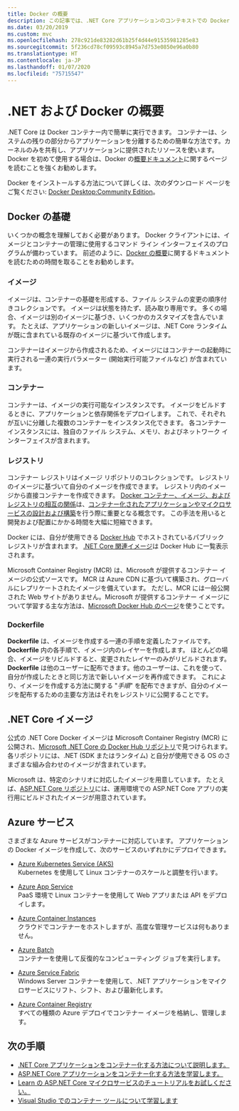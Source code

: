 ```yaml
---
title: Docker の概要
description: この記事では、.NET Core アプリケーションのコンテキストでの Docker の基本と概要について説明します。
ms.date: 03/20/2019
ms.custom: mvc
ms.openlocfilehash: 278c921de83282d61b25f4d44e91535981285e83
ms.sourcegitcommit: 5f236cd78cf09593c8945a7d753e0850e96a0b80
ms.translationtype: HT
ms.contentlocale: ja-JP
ms.lasthandoff: 01/07/2020
ms.locfileid: "75715547"
---
```

# <a name="introduction-to-net-and-docker"></a>.NET および Docker の概要

.NET Core は Docker コンテナー内で簡単に実行できます。 コンテナーは、システムの残りの部分からアプリケーションを分離するための簡単な方法です。カーネルのみを共有し、アプリケーションに提供されたリソースを使います。 Docker を初めて使用する場合は、Docker の[概要ドキュメント](https://docs.docker.com/engine/docker-overview/)に関するページを読むことを強くお勧めします。

Docker をインストールする方法について詳しくは、次のダウンロード ページをご覧ください: [Docker Desktop:Community Edition](https://www.docker.com/products/docker-desktop)。

## <a name="docker-basics"></a>Docker の基礎

いくつかの概念を理解しておく必要があります。 Docker クライアントには、イメージとコンテナーの管理に使用するコマンド ライン インターフェイスのプログラムが備わっています。 前述のように、[Docker の概要](https://docs.docker.com/engine/docker-overview/)に関するドキュメントを読むための時間を取ることをお勧めします。 

### <a name="images"></a>イメージ

イメージは、コンテナーの基礎を形成する、ファイル システムの変更の順序付きコレクションです。 イメージは状態を持たず、読み取り専用です。 多くの場合、イメージは別のイメージに基づき、いくつかのカスタマイズを含んでいます。 たとえば、アプリケーションの新しいイメージは、.NET Core ランタイムが既に含まれている既存のイメージに基づいて作成します。

コンテナーはイメージから作成されるため、イメージにはコンテナーの起動時に実行される一連の実行パラメーター (開始実行可能ファイルなど) が含まれています。

### <a name="containers"></a>コンテナー

コンテナーは、イメージの実行可能なインスタンスです。 イメージをビルドするときに、アプリケーションと依存関係をデプロイします。 これで、それぞれが互いに分離した複数のコンテナーをインスタンス化できます。 各コンテナー インスタンスには、独自のファイル システム、メモリ、およびネットワーク インターフェイスが含まれます。

### <a name="registries"></a>レジストリ

コンテナー レジストリはイメージ リポジトリのコレクションです。 レジストリのイメージに基づいて自分のイメージを作成できます。 レジストリ内のイメージから直接コンテナーを作成できます。 [Docker コンテナー、イメージ、およびレジストリの相互の関係](../../architecture/microservices/container-docker-introduction/docker-containers-images-registries.md)は、[コンテナー化されたアプリケーションやマイクロサービスの設計および構築](../../architecture/microservices/architect-microservice-container-applications/index.md)を行う際に重要となる概念です。 この手法を用いると開発および配置にかかる時間を大幅に短縮できます。

Docker には、自分が使用できる [Docker Hub](https://hub.docker.com/) でホストされているパブリック レジストリが含まれます。 [.NET Core 関連イメージ](https://hub.docker.com/_/microsoft-dotnet-core/)は Docker Hub に一覧表示されます。 

Microsoft Container Registry (MCR) は、Microsoft が提供するコンテナー イメージの公式ソースです。 MCR は Azure CDN に基づいて構築され、グローバルにレプリケートされたイメージを備えています。 ただし、MCR には一般公開された Web サイトがありません。Microsoft が提供するコンテナー イメージについて学習する主な方法は、[Microsoft Docker Hub のページ](https://hub.docker.com/_/microsoft-dotnet-core/)を使うことです。

### <a name="dockerfile"></a>Dockerfile

**Dockerfile** は、イメージを作成する一連の手順を定義したファイルです。 **Dockerfile** 内の各手順で、イメージ内のレイヤーを作成します。 ほとんどの場合、イメージをリビルドすると、変更されたレイヤーのみがリビルドされます。 **Dockerfile** は他のユーザーに配布できます。他のユーザーは、これを使って、自分が作成したときと同じ方法で新しいイメージを再作成できます。 これにより、イメージを作成する方法に関する "*手順*" を配布できますが、自分のイメージを配布するための主要な方法はそれをレジストリに公開することです。

## <a name="net-core-images"></a>.NET Core イメージ

公式の .NET Core Docker イメージは Microsoft Container Registry (MCR) に公開され、[Microsoft .NET Core の Docker Hub リポジトリ](https://hub.docker.com/_/microsoft-dotnet-core/)で見つけられます。 各リポジトリには、.NET (SDK またはランタイム) と自分が使用できる OS のさまざまな組み合わせのイメージが含まれています。 

Microsoft は、特定のシナリオに対応したイメージを用意しています。 たとえば、[ASP.NET Core リポジトリ](https://hub.docker.com/_/microsoft-dotnet-core-aspnet/)には、運用環境での ASP.NET Core アプリの実行用にビルドされたイメージが用意されています。

## <a name="azure-services"></a>Azure サービス

さまざまな Azure サービスがコンテナーに対応しています。 アプリケーションの Docker イメージを作成して、次のサービスのいずれかにデプロイできます。

- [Azure Kubernetes Service (AKS)](https://azure.microsoft.com/services/kubernetes-service/)\
Kubernetes を使用して Linux コンテナーのスケールと調整を行います。

- [Azure App Service](https://azure.microsoft.com/services/app-service/containers/)\
PaaS 環境で Linux コンテナーを使用して Web アプリまたは API をデプロイします。

- [Azure Container Instances](https://azure.microsoft.com/services/container-instances/)\
クラウドでコンテナーをホストしますが、高度な管理サービスは何もありません。

- [Azure Batch](https://azure.microsoft.com/services/batch/)\
コンテナーを使用して反復的なコンピューティング ジョブを実行します。

- [Azure Service Fabric](https://azure.microsoft.com/services/service-fabric/)\
Windows Server コンテナーを使用して、.NET アプリケーションをマイクロサービスにリフト、シフト、および最新化します。

- [Azure Container Registry](https://azure.microsoft.com/services/container-registry/)\
すべての種類の Azure デプロイでコンテナー イメージを格納し、管理します。

## <a name="next-steps"></a>次の手順

- [.NET Core アプリケーションをコンテナー化する方法について説明します。](build-container.md)
- [ASP.NET Core アプリケーションをコンテナー化する方法を学習します。](/aspnet/core/host-and-deploy/docker/building-net-docker-images)
- [Learn の ASP.NET Core マイクロサービスのチュートリアルをお試しください。](https://dotnet.microsoft.com/learn/web/aspnet-microservice-tutorial/intro)
- [Visual Studio でのコンテナー ツールについて学習します](/visualstudio/containers/overview)
